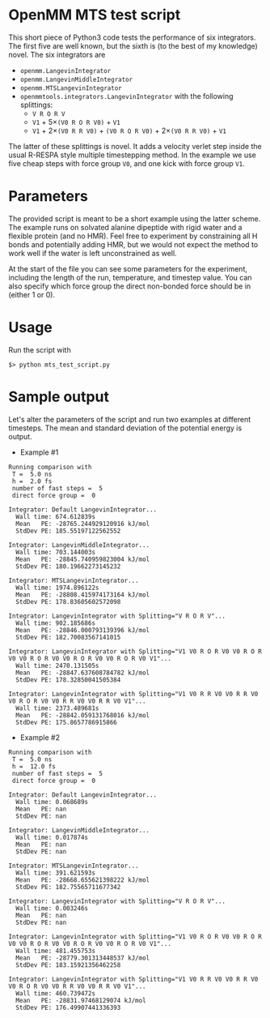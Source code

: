 # OpenMM MTS test script

This short piece of Python3 code tests the performance of six integrators. The first five are well known, but the sixth is (to the best of my knowledge) novel. The six integrators are

- `openmm.LangevinIntegrator`
- `openmm.LangevinMiddleIntegrator`
- `openmm.MTSLangevinIntegrator`
- `openmmtools.integrators.LangevinIntegrator` with the following splittings:
    - `V R O R V`
    - `V1` + $5\times$`(V0 R O R V0)` + `V1`
    - `V1` + $2\times$`(V0 R R V0)` + `(V0 R O R V0)` + $2\times$`(V0 R R V0)` + `V1`

The latter of these splittings is novel. It adds a velocity verlet step inside the usual R-RESPA style multiple timestepping method. In the example we use five cheap steps with force group `V0`, and one kick with force group `V1`.

# Parameters

The provided script is meant to be a short example using the latter scheme. The example runs on solvated alanine dipeptide with rigid water and a flexible protein (and no HMR). Feel free to experiment by constraining all H bonds and potentially adding HMR, but we would not expect the method to work well if the water is left unconstrained as well.

At the start of the file you can see some parameters for the experiment, including the length of the run, temperature, and timestep value. You can also specify which force group the direct non-bonded force should be in (either 1 or 0). 

# Usage

Run the script with 

``$> python mts_test_script.py``

# Sample output

Let's alter the parameters of the script and run two examples at different timesteps. The mean and standard deviation of the potential energy is output.

- Example #1
```
Running comparison with
 T =  5.0 ns
 h =  2.0 fs
 number of fast steps =  5
 direct force group =  0
 
Integrator: Default LangevinIntegrator...
  Wall time: 674.612839s
  Mean   PE: -28765.244929120916 kJ/mol
  StdDev PE: 185.55197122562552
  
Integrator: LangevinMiddleIntegrator...
  Wall time: 703.144003s
  Mean   PE: -28845.740959823004 kJ/mol
  StdDev PE: 180.19662273145232

Integrator: MTSLangevinIntegrator...
  Wall time: 1974.896122s
  Mean   PE: -28808.415974173164 kJ/mol
  StdDev PE: 178.83605602572098
  
Integrator: LangevinIntegrator with Splitting="V R O R V"...
  Wall time: 902.185686s
  Mean   PE: -28846.000793139396 kJ/mol
  StdDev PE: 182.70083567141015
  
Integrator: LangevinIntegrator with Splitting="V1 V0 R O R V0 V0 R O R V0 V0 R O R V0 V0 R O R V0 V0 R O R V0 V1"...
  Wall time: 2470.131505s
  Mean   PE: -28847.637608784782 kJ/mol
  StdDev PE: 178.32850041505384
  
Integrator: LangevinIntegrator with Splitting="V1 V0 R R V0 V0 R R V0 V0 R O R V0 V0 R R V0 V0 R R V0 V1"...
  Wall time: 2373.489681s
  Mean   PE: -28842.059131768016 kJ/mol
  StdDev PE: 175.8657786915866
```

- Example #2
```
Running comparison with
 T =  5.0 ns
 h =  12.0 fs
 number of fast steps =  5
 direct force group =  0
 
Integrator: Default LangevinIntegrator...
  Wall time: 0.068689s
  Mean   PE: nan
  StdDev PE: nan

Integrator: LangevinMiddleIntegrator...
  Wall time: 0.017874s
  Mean   PE: nan
  StdDev PE: nan

Integrator: MTSLangevinIntegrator...
  Wall time: 391.621593s
  Mean   PE: -28668.655621398222 kJ/mol
  StdDev PE: 182.75565711677342

Integrator: LangevinIntegrator with Splitting="V R O R V"...
  Wall time: 0.003246s
  Mean   PE: nan
  StdDev PE: nan

Integrator: LangevinIntegrator with Splitting="V1 V0 R O R V0 V0 R O R V0 V0 R O R V0 V0 R O R V0 V0 R O R V0 V1"...
  Wall time: 481.455753s
  Mean   PE: -28779.301313448537 kJ/mol
  StdDev PE: 183.15921356462258

Integrator: LangevinIntegrator with Splitting="V1 V0 R R V0 V0 R R V0 V0 R O R V0 V0 R R V0 V0 R R V0 V1"...
  Wall time: 460.739472s
  Mean   PE: -28831.97468129074 kJ/mol
  StdDev PE: 176.49907441336393
```
